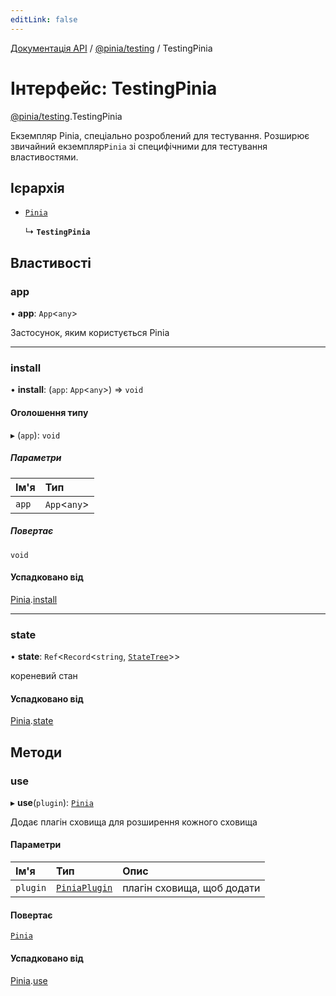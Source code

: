 ```yaml
---
editLink: false
---
```


[Документація API](../index.md) / [@pinia/testing](../modules/pinia_testing.md) / TestingPinia

# Інтерфейс: TestingPinia

[@pinia/testing](../modules/pinia_testing.md).TestingPinia

Екземпляр Pinia, спеціально розроблений для тестування. Розширює звичайний 
екземпляр`Pinia` зі специфічними для тестування властивостями.

## Ієрархія

- [`Pinia`](pinia.Pinia.md)

  ↳ **`TestingPinia`**

## Властивості

### app

• **app**: `App`<`any`\>

Застосунок, яким користується Pinia

___

### install

• **install**: (`app`: `App`<`any`\>) => `void`

#### Оголошення типу

▸ (`app`): `void`

##### Параметри

| Ім'я | Тип |
| :------ | :------ |
| `app` | `App`<`any`\> |

##### Повертає

`void`

#### Успадковано від

[Pinia](pinia.Pinia.md).[install](pinia.Pinia.md#install)

___

### state

• **state**: `Ref`<`Record`<`string`, [`StateTree`](../modules/pinia.md#statetree)\>\>

кореневий стан

#### Успадковано від

[Pinia](pinia.Pinia.md).[state](pinia.Pinia.md#state)

## Методи

### use

▸ **use**(`plugin`): [`Pinia`](pinia.Pinia.md)

Додає плагін сховища для розширення кожного сховища

#### Параметри

| Ім'я | Тип | Опис                |
| :------ | :------ |:--------------------|
| `plugin` | [`PiniaPlugin`](pinia.PiniaPlugin.md) | плагін сховища, щоб додати |

#### Повертає

[`Pinia`](pinia.Pinia.md)

#### Успадковано від

[Pinia](pinia.Pinia.md).[use](pinia.Pinia.md#use)
